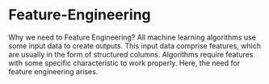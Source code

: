# Feature-Engineering
Why we need to Feature Engineering?
All machine learning algorithms use some input data to create outputs. This input data comprise features, which are usually in the form of structured columns. Algorithms require features with some specific characteristic to work properly. Here, the need for feature engineering arises.
